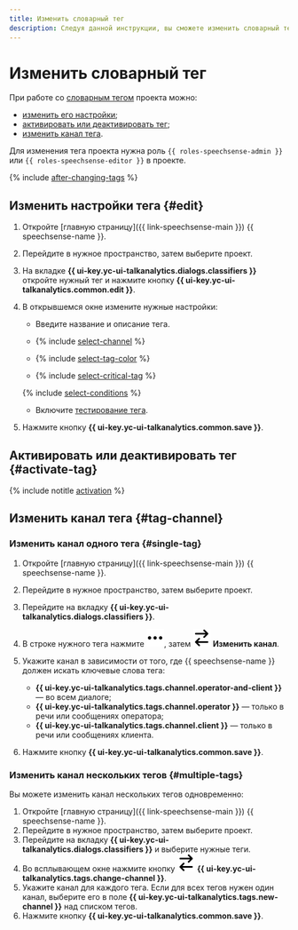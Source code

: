```yaml
---
title: Изменить словарный тег
description: Следуя данной инструкции, вы сможете изменить словарный тег проекта.
---
```


# Изменить словарный тег

При работе со [словарным тегом](../../../concepts/tags.md#dictionary-tags) проекта можно:

* [изменить его настройки](#edit);
* [активировать или деактивировать тег](#activate-tag);
* [изменить канал тега](#tag-channel).

Для изменения тега проекта нужна роль `{{ roles-speechsense-admin }}` или `{{ roles-speechsense-editor }}` в проекте.

{% include [after-changing-tags](../../../../_includes/speechsense/tag/after-changing-tags.md) %}

## Изменить настройки тега {#edit}

1. Откройте [главную страницу]({{ link-speechsense-main }}) {{ speechsense-name }}.
1. Перейдите в нужное пространство, затем выберите проект.
1. На вкладке **{{ ui-key.yc-ui-talkanalytics.dialogs.classifiers }}** откройте нужный тег и нажмите кнопку **{{ ui-key.yc-ui-talkanalytics.common.edit }}**.
1. В открывшемся окне измените нужные настройки:

    * Введите название и описание тега.

    * {% include [select-channel](../../../../_includes/speechsense/tag/select-channel.md) %}
    * {% include [select-tag-color](../../../../_includes/speechsense/tag/select-tag-color.md) %}
    * {% include [select-critical-tag](../../../../_includes/speechsense/tag/select-critical-tag.md) %}

    {% include [select-conditions](../../../../_includes/speechsense/tag/select-conditions.md) %}

    * Включите [тестирование тега](test.md).

1. Нажмите кнопку **{{ ui-key.yc-ui-talkanalytics.common.save }}**.

## Активировать или деактивировать тег {#activate-tag}

{% include notitle [activation](../../../../_includes/speechsense/tag/activation.md) %}

## Изменить канал тега {#tag-channel}

### Изменить канал одного тега {#single-tag}

1. Откройте [главную страницу]({{ link-speechsense-main }}) {{ speechsense-name }}.
1. Перейдите в нужное пространство, затем выберите проект.
1. Перейдите на вкладку **{{ ui-key.yc-ui-talkanalytics.dialogs.classifiers }}**.
1. В строке нужного тега нажмите ![icon](../../../../_assets/console-icons/ellipsis.svg), затем ![icon](../../../../_assets/console-icons/arrow-right-arrow-left.svg) **Изменить канал**.
1. Укажите канал в зависимости от того, где {{ speechsense-name }} должен искать ключевые слова тега:

    * **{{ ui-key.yc-ui-talkanalytics.tags.channel.operator-and-client }}** — во всем диалоге;
    * **{{ ui-key.yc-ui-talkanalytics.tags.channel.operator }}** — только в речи или сообщениях оператора;
    * **{{ ui-key.yc-ui-talkanalytics.tags.channel.client }}** — только в речи или сообщениях клиента.

1. Нажмите кнопку **{{ ui-key.yc-ui-talkanalytics.common.save }}**.

### Изменить канал нескольких тегов {#multiple-tags}

Вы можете изменить канал нескольких тегов одновременно:

1. Откройте [главную страницу]({{ link-speechsense-main }}) {{ speechsense-name }}.
1. Перейдите в нужное пространство, затем выберите проект.
1. Перейдите на вкладку **{{ ui-key.yc-ui-talkanalytics.dialogs.classifiers }}** и выберите нужные теги.
1. Во всплывающем окне нажмите кнопку ![icon](../../../../_assets/console-icons/arrow-right-arrow-left.svg) **{{ ui-key.yc-ui-talkanalytics.tags.change-channel }}**.
1. Укажите канал для каждого тега. Если для всех тегов нужен один канал, выберите его в поле **{{ ui-key.yc-ui-talkanalytics.tags.new-channel }}** над списком тегов.
1. Нажмите кнопку **{{ ui-key.yc-ui-talkanalytics.common.save }}**.

